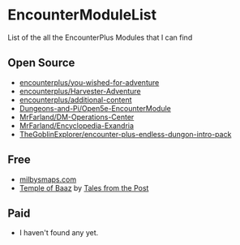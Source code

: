 # EncounterModuleList
List of the all the EncounterPlus Modules that I can find

## Open Source
* [encounterplus/you-wished-for-adventure](https://github.com/encounterplus/you-wished-for-adventure/releases)
* [encounterplus/Harvester-Adventure](https://github.com/encounterplus/Harvester-Adventure/releases/)
* [encounterplus/additional-content](https://github.com/encounterplus/additional-content/)
* [Dungeons-and-Pi/Open5e-EncounterModule](https://github.com/Dungeons-and-Pi/Open5e-EncounterModule/releases)
* [MrFarland/DM-Operations-Center](https://github.com/MrFarland/DM-Operations-Center/releases)
* [MrFarland/Encyclopedia-Exandria](https://github.com/MrFarland/Encyclopedia-Exandria)
* [TheGoblinExplorer/encounter-plus-endless-dungon-intro-pack](https://github.com/TheGoblinExplorer/encounter-plus-endless-dungon-intro-pack/releases)

## Free
* [milbysmaps.com](https://www.milbysmaps.com/2020/10/26/maps-for-encounterplus/)
* [Temple of Baaz](https://www.patreon.com/posts/44921512) by [Tales from the Post](https://www.patreon.com/talesfromthepost)

## Paid
* I haven't found any yet.

